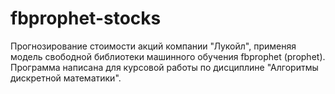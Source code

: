 # fbprophet-stocks
Прогнозирование стоимости акций компании "Лукойл", применяя модель свободной библиотеки машинного обучения fbprophet (prophet).
Программа написана для курсовой работы по дисциплине "Алгоритмы дискретной математики".
